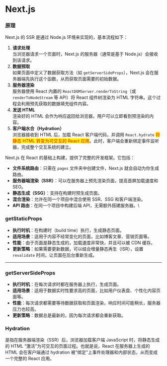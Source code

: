 # Next.js

### &#x20;原理

Next.js 的 SSR 是通过 Node.js 环境来实现的，基本流程如下：

1. **请求处理**\
   当浏览器请求一个页面时，Next.js 的服务器（通常是基于 Node.js）会接收到该请求。
2. **数据预取**\
   如果页面中定义了数据获取方法（如 `getServerSideProps`），Next.js 会在服务器端先执行这个函数，从而获取页面需要的初始数据。
3. **服务器渲染**\
   服务器使用 React 内置的 `ReactDOMServer.renderToString`（或 `renderToNodeStream` 等 API）将 React 组件树渲染为 HTML 字符串。这个过程会利用预先获取的数据填充组件内容。
4. **发送 HTML**\
   渲染好的 HTML 会作为响应返回给浏览器，用户可以立即看到预渲染的内容。
5. **客户端水合（Hydration）**\
   浏览器接收到 HTML 后，加载 React 客户端代码，并调用 `React.hydrate` <mark style="color:red;">将静态 HTML 转变为可交互的 React 应用</mark>。此时，客户端会重新绑定事件监听器，完成整个交互系统的建立。

Next.js 在 React 的基础上构建，提供了完整的开发框架。它包括：

* **文件系统路由**：只需在 `pages` 文件夹中创建文件，Next.js 就会自动为你生成路由。
* **服务器端渲染（SSR）**：可以在服务器上预先渲染页面，提高首屏加载速度和 SEO。
* **静态生成（SSG）**：支持在构建时预生成页面。
* **混合渲染**：允许在同一个项目中混合使用 SSR、SSG 和客户端渲染。
* **API 路由**：在同一个项目中构建后端 API，无需额外搭建服务器。\


### getStaticProps

* **执行时机**：在构建时（build time）执行，生成静态页面。
* **适用场景**：适用于内容不经常变化的页面，比如博客文章、营销页面等。
* **性能**：由于页面是静态生成的，加载速度非常快，并且可以被 CDN 缓存。
* **更新策略**：如果需要更新数据，可以结合增量静态再生（ISR），设置 `revalidate` 时间，让页面在后台重新生成。

***

### getServerSideProps

* **执行时机**：在每次请求时都在服务器上执行，生成页面。
* **适用场景**：适用于数据实时性要求高的页面，比如用户仪表盘、个性化内容页面等。
* **性能**：每次请求都需要等待数据获取和页面渲染，响应时间可能稍长，服务器压力也较高。
* **更新策略**：数据总是最新的，因为每次请求都会重新获取。

### Hydration&#x20;

是指在服务器端渲染（SSR）后，浏览器加载客户端 JavaScript 时，将静态生成的 HTML “激活”为可交互的页面过程。也就是说，React 在服务器上生成的 HTML 会在客户端通过 hydration 被“绑定”上事件处理器和内部状态，从而变成一个完整的 React 应用。
